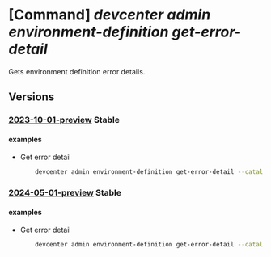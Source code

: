 # [Command] _devcenter admin environment-definition get-error-detail_

Gets environment definition error details.

## Versions

### [2023-10-01-preview](/Resources/mgmt-plane/L3N1YnNjcmlwdGlvbnMve30vcmVzb3VyY2Vncm91cHMve30vcHJvdmlkZXJzL21pY3Jvc29mdC5kZXZjZW50ZXIvZGV2Y2VudGVycy97fS9jYXRhbG9ncy97fS9lbnZpcm9ubWVudGRlZmluaXRpb25zL3t9L2dldGVycm9yZGV0YWlscw==/2023-10-01-preview.xml) **Stable**

<!-- mgmt-plane /subscriptions/{}/resourcegroups/{}/providers/microsoft.devcenter/devcenters/{}/catalogs/{}/environmentdefinitions/{}/geterrordetails 2023-10-01-preview -->

#### examples

- Get error detail
    ```bash
        devcenter admin environment-definition get-error-detail --catalog-name "myCatalog" --dev-center "Contoso" --environment-definition-name "myEnvironmentDefinition" --resource-group "rg1"
    ```

### [2024-05-01-preview](/Resources/mgmt-plane/L3N1YnNjcmlwdGlvbnMve30vcmVzb3VyY2Vncm91cHMve30vcHJvdmlkZXJzL21pY3Jvc29mdC5kZXZjZW50ZXIvZGV2Y2VudGVycy97fS9jYXRhbG9ncy97fS9lbnZpcm9ubWVudGRlZmluaXRpb25zL3t9L2dldGVycm9yZGV0YWlscw==/2024-05-01-preview.xml) **Stable**

<!-- mgmt-plane /subscriptions/{}/resourcegroups/{}/providers/microsoft.devcenter/devcenters/{}/catalogs/{}/environmentdefinitions/{}/geterrordetails 2024-05-01-preview -->

#### examples

- Get error detail
    ```bash
        devcenter admin environment-definition get-error-detail --catalog-name "myCatalog" --dev-center "Contoso" --environment-definition-name "myEnvironmentDefinition" --resource-group "rg1"
    ```
